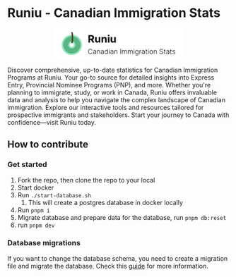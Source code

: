 # Runiu - Canadian Immigration Stats

<p align="center">
  <img src="public/runiu-with-text.png" alt="icon" width=288>
</p>

Discover comprehensive, up-to-date statistics for Canadian Immigration Programs at Runiu. Your go-to source for detailed insights into Express Entry, Provincial Nominee Programs (PNP), and more. Whether you're planning to immigrate, study, or work in Canada, Runiu offers invaluable data and analysis to help you navigate the complex landscape of Canadian immigration. Explore our interactive tools and resources tailored for prospective immigrants and stakeholders. Start your journey to Canada with confidence—visit Runiu today.

## How to contribute

### Get started

1. Fork the repo, then clone the repo to your local
2. Start docker
3. Run `./start-database.sh`
   1. This will create a postgres database in docker locally
4. Run `pnpm i`
5. Migrate database and prepare data for the database, run `pnpm db:reset`
6. run `pnpm dev`

### Database migrations

If you want to change the database schema, you need to create a migration file and migrate the database. Check this [guide](docs/database-migration.md) for more information.
